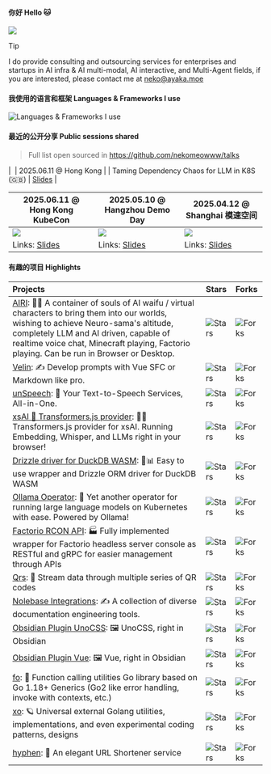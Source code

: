 #### 你好 Hello 🐱

<a href="#stats" align="center">
  <picture>
    <source 
      srcset="https://github-readme-stats.vercel.app/api?username=nekomeowww&count_private=true&show_icons=true&include_all_commits=true&show_owner=true&theme=github_dark&hide_border=true&bg_color=00000000"
      media="(prefers-color-scheme: dark)"
    />
    <source
      srcset="https://github-readme-stats.vercel.app/api?username=nekomeowww&count_private=true&show_icons=true&include_all_commits=true&show_owner=true&theme=default&hide_border=true&bg_color=00000000"
      media="(prefers-color-scheme: light), (prefers-color-scheme: no-preference)"
    />
    <img src="https://github-readme-stats.vercel.app/api?username=nekomeowww&count_private=true&show_icons=true&include_all_commits=true&show_owner=true&theme=transparent" />
  </picture>
</a>

> [!TIP]  
> I do provide consulting and outsourcing services for enterprises and startups in AI infra & AI multi-modal, AI interactive, and Multi-Agent fields, if you are interested, please contact me at [neko@ayaka.moe](mailto:neko@ayaka.moe)

#### 我使用的语言和框架 Languages & Frameworks I use

![Languages & Frameworks I use](https://skillicons.dev/icons?i=go,ts,vue,k8s,python,rust,lua,vite,pytorch,nuxtjs,tailwind,prisma,graphql,rollupjs)


#### 最近的公开分享 Public sessions shared

> Full list open sourced in https://github.com/nekomeowww/talks

| ![]() | 2025.06.11 @ Hong Kong |
| Taming Dependency Chaos for LLM in K8S (🇬🇧) | [Slides](https://baizeai.github.io/talks/2025-06-11-kubecon-hk/) |

| 2025.06.11 @ Hong Kong KubeCon | 2025.05.10 @ Hangzhou Demo Day | 2025.04.12 @ Shanghai 模速空间 |
| --- | --- | --- |
| ![](https://github.com/user-attachments/assets/bd7b1e12-ddfe-4539-8102-6093db1dd9d2) | ![](https://github.com/user-attachments/assets/1486cc4a-9f14-42e4-9720-037736a6e0fe) | ![](https://github.com/user-attachments/assets/5cc04015-681d-4f6e-a0d2-91fd65dd2e3f) | 
| Links: [Slides](https://baizeai.github.io/talks/2025-06-11-kubecon-hk/#/1) | Links: [Slides](https://talks.ayaka.io/nekoayaka/2025-05-10-airi-how-we-recreated-it/) | Links: [Slides](https://talks.ayaka.io/nekoayaka/2025-04-13-what-is-mcp-and-how-it-helps/) |

#### 有趣的项目 Highlights

|Projects|Stars|Forks|
|:---|:---|:---|
|[AIRI](https://github.com/moeru-ai/airi): 💖🧸 A container of souls of AI waifu / virtual characters to bring them into our worlds, wishing to achieve Neuro-sama's altitude, completely LLM and AI driven, capable of realtime voice chat, Minecraft playing, Factorio playing. Can be run in Browser or Desktop. | ![Stars](https://img.shields.io/github/stars/moeru-ai/airi?style=flat-square&labelColor=343b41) | ![Forks](https://img.shields.io/github/forks/moeru-ai/airi?style=flat-square&labelColor=343b41) | 
|[Velin](https://github.com/luoling8192/velin): ✍️ Develop prompts with Vue SFC or Markdown like pro. | ![Stars](https://img.shields.io/github/stars/luoling8192/velin?style=flat-square&labelColor=343b41) | ![Forks](https://img.shields.io/github/forks/luoling8192/velin?style=flat-square&labelColor=343b41) | 
|[unSpeech](https://github.com/moeru-ai/unspeech): 💬 Your Text-to-Speech Services, All-in-One. | ![Stars](https://img.shields.io/github/stars/moeru-ai/unspeech?style=flat-square&labelColor=343b41) | ![Forks](https://img.shields.io/github/forks/moeru-ai/unspeech?style=flat-square&labelColor=343b41) | 
|[xsAI 🤗 Transformers.js provider](https://github.com/moeru-ai/xsai-transformers): 🤗💬 Transformers.js provider for xsAI. Running Embedding, Whisper, and LLMs right in your browser! | ![Stars](https://img.shields.io/github/stars/moeru-ai/xsai-transformers?style=flat-square&labelColor=343b41) | ![Forks](https://img.shields.io/github/forks/moeru-ai/xsai-transformers?style=flat-square&labelColor=343b41) | 
|[Drizzle driver for DuckDB WASM](https://github.com/proj-airi/duckdb-wasm): 🦆📊 Easy to use wrapper and Drizzle ORM driver for DuckDB WASM | ![Stars](https://img.shields.io/github/stars/proj-airi/duckdb-wasm?style=flat-square&labelColor=343b41) | ![Forks](https://img.shields.io/github/forks/proj-airi/duckdb-wasm?style=flat-square&labelColor=343b41) | 
|[Ollama Operator](https://github.com/nekomeowww/ollama-operator): 🐫 Yet another operator for running large language models on Kubernetes with ease. Powered by Ollama! |![Stars](https://img.shields.io/github/stars/nekomeowww/ollama-operator?style=flat-square&labelColor=343b41)|![Forks](https://img.shields.io/github/forks/nekomeowww/ollama-operator?style=flat-square&labelColor=343b41)|
|[Factorio RCON API](https://github.com/nekomeowww/factorio-rcon-api): 🏭 Fully implemented wrapper for Factorio headless server console as RESTful and gRPC for easier management through APIs |![Stars](https://img.shields.io/github/stars/nekomeowww/factorio-rcon-api?style=flat-square&labelColor=343b41)|![Forks](https://img.shields.io/github/forks/nekomeowww/factorio-rcon-api?style=flat-square&labelColor=343b41)|
|[Qrs](https://github.com/qifi-dev/qrs): 📱 Stream data through multiple series of QR codes | ![Stars](https://img.shields.io/github/stars/qifi-dev/qrs?style=flat-square&labelColor=343b41) | ![Forks](https://img.shields.io/github/forks/qifi-dev/qrs?style=flat-square&labelColor=343b41) | 
|[Nolebase Integrations](https://github.com/nolebase/integrations): ✍️ A collection of diverse documentation engineering tools. |![Stars](https://img.shields.io/github/stars/nolebase/integrations?style=flat-square&labelColor=343b41)|![Forks](https://img.shields.io/github/forks/nolebase/integrations?style=flat-square&labelColor=343b41)|
|[Obsidian Plugin UnoCSS](https://github.com/nolebase/obsidian-plugin-unocss): 🖼️ UnoCSS, right in Obsidian |![Stars](https://img.shields.io/github/stars/nolebase/obsidian-plugin-unocss?style=flat-square&labelColor=343b41)|![Forks](https://img.shields.io/github/forks/nolebase/obsidian-plugin-unocss?style=flat-square&labelColor=343b41)|
|[Obsidian Plugin Vue](https://github.com/nolebase/obsidian-plugin-vue): 🖼️ Vue, right in Obsidian |![Stars](https://img.shields.io/github/stars/nolebase/obsidian-plugin-vue?style=flat-square&labelColor=343b41)|![Forks](https://img.shields.io/github/forks/nolebase/obsidian-plugin-vue?style=flat-square&labelColor=343b41)|
|[fo](https://github.com/nekomeowww/fo): 🎺 Function calling utilities Go library based on Go 1.18+ Generics (Go2 like error handling, invoke with contexts, etc.) |![Stars](https://img.shields.io/github/stars/nekomeowww/fo?style=flat-square&labelColor=343b41)|![Forks](https://img.shields.io/github/forks/nekomeowww/fo?style=flat-square&labelColor=343b41)|
|[xo](https://github.com/nekomeowww/xo): 🪐 Universal external Golang utilities, implementations, and even experimental coding patterns, designs |![Stars](https://img.shields.io/github/stars/nekomeowww/xo?style=flat-square&labelColor=343b41)|![Forks](https://img.shields.io/github/forks/nekomeowww/xo?style=flat-square&labelColor=343b41)|
|[hyphen](https://github.com/nekomeowww/hyphen): 🔗 An elegant URL Shortener service |![Stars](https://img.shields.io/github/stars/nekomeowww/hyphen?style=flat-square&labelColor=343b41)|![Forks](https://img.shields.io/github/forks/nekomeowww/hyphen?style=flat-square&labelColor=343b41)|
